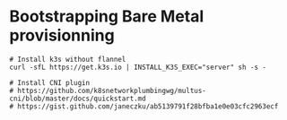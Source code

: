 # Bootstrapping Bare Metal provisionning

```shell
# Install k3s without flannel
curl -sfL https://get.k3s.io | INSTALL_K3S_EXEC="server" sh -s -

# Install CNI plugin
# https://github.com/k8snetworkplumbingwg/multus-cni/blob/master/docs/quickstart.md
# https://gist.github.com/janeczku/ab5139791f28bfba1e0e03cfc2963ecf

```

